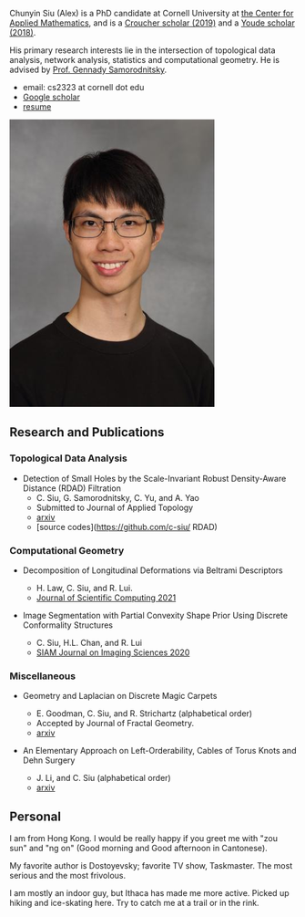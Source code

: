 Chunyin Siu (Alex) is a PhD candidate at Cornell University at [the Center for Applied Mathematics](https://www.cam.cornell.edu/cam), and is a [Croucher scholar (2019)](https://scholars.croucher.org.hk/scholars/siu-chun-yin) and a [Youde scholar](https://www.wfsfaa.gov.hk/sfo/seymf/en/index.htm) [(2018)](https://www.wfsfaa.gov.hk/sfo/pdf/common/Form/sgl/seym8.pdf).

His primary research interests lie in the intersection of topological data analysis, network analysis, statistics and computational geometry. He is advised by [Prof. Gennady Samorodnitsky](https://people.orie.cornell.edu/gennady/).

- email: cs2323 at cornell dot edu
- [Google scholar](https://scholar.google.com/citations?hl=en&user=rKVyMkIAAAAJ)
- [resume](/resume.pdf)

![Chunyin Siu (Alex)](/headshot.JPG)



## Research and Publications

### Topological Data Analysis

* Detection of Small Holes by the Scale-Invariant Robust Density-Aware Distance (RDAD) Filtration
  + C. Siu, G. Samorodnitsky, C. Yu, and A. Yao
  + Submitted to Journal of Applied Topology
  + [arxiv](https://arxiv.org/abs/2204.07821.pdf)
  + [source codes](https://github.com/c-siu/
RDAD)

### Computational Geometry
* Decomposition of Longitudinal Deformations via Beltrami Descriptors
  + H. Law, C. Siu, and R. Lui.
  + [Journal of Scientific Computing 2021](https://doi.org/10.1007/s10915-021-01569-x)

 * Image Segmentation with Partial Convexity Shape Prior Using Discrete Conformality Structures
   + C. Siu, H.L. Chan, and R. Lui 
   + [SIAM Journal on Imaging Sciences 2020](https://doi.org/10.1137/19M129718X)

### Miscellaneous

* Geometry and Laplacian on Discrete Magic Carpets
  + E. Goodman, C. Siu, and R. Strichartz (alphabetical order)
  + Accepted by Journal of Fractal Geometry.
  + [arxiv](https://arxiv.org/abs/1902.03408)

* An Elementary Approach on Left-Orderability, Cables of Torus Knots and Dehn Surgery
  + J. Li, and C. Siu (alphabetical order)
  + [arxiv](https://arxiv.org/abs/1610.00898)


## Personal

I am from Hong Kong. I would be really happy if you greet me with "zou sun" and "ng on" (Good morning and Good afternoon in Cantonese).

My favorite author is Dostoyevsky; favorite TV show, Taskmaster. The most serious and the most frivolous.

I am mostly an indoor guy, but Ithaca has made me more active. Picked up hiking and ice-skating here. Try to catch me at a trail or in the rink.
